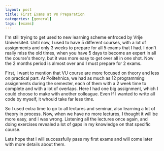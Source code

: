 ```yaml
---
layout: post
title: First Exams at VU Preparation
categories: [general]
tags: [exams]
---
```


I'm still trying to get used to new learning scheme enfroced by Vrije Universiteit.
Until now, I used to have 5 different courses, with a lot of assignments and only 3 weeks to prepare for all
5 exams that I had. I don't really miss the old times, when you have 5 days to become an expert in all the course's
theory, but it was more easy to get over all in one shot. Now the 2 months period is almost over and I must prepare
for 2 exams.

First, I want to mention that VU course are more focused on theory and less on practical part. At Politehnica, we had as much as
12 programming assignments during the semester, each of them with a 2 week time to complete and with a lot of overlaps. Here I had
one big assignment, which I could choose to make with another colleague. Even If I wanted to write all code by myself,
it whould take far less time.

So I used extra time to go to all lectures and seminar, also learning a lot of theory in process. Now, when we have no more lectures,
I thought it will be more easy, and I was wrong. Listening all the lectures once again, and doing exercises revealed a lot of gaps in
my knowledge on that specific course.

Lets hope that I will successfully pass my first exams and will come later with more details about them.
